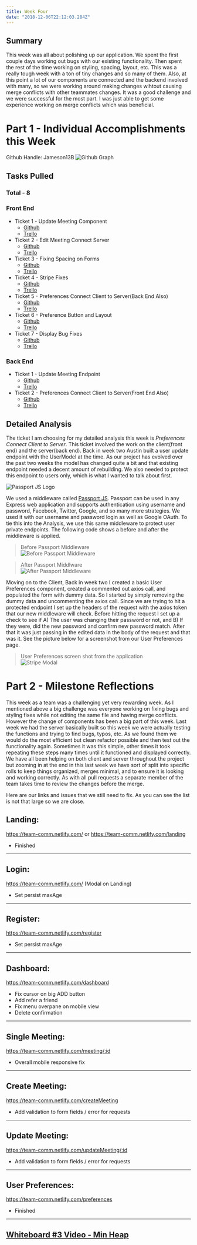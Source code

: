 ```yaml
---
title: Week Four
date: "2018-12-06T22:12:03.284Z"
---
```


## Summary
This week was all about polishing up our application. We spent the first couple days working out bugs with our existing functionality. Then spent the rest of the time working on styling, spacing, layout, etc. This was a really tough week with a ton of tiny changes and so many of them. Also, at this point a lot of our components are connected and the backend involved with many, so we were working around making changes wihtout causing merge conflicts with other teammates changes. It was a good challenge and we were successful for the most part. I was just able to get some experience working on merge conflicts which was beneficial.

# Part 1 - Individual Accomplishments this Week
Github Handle: Jameson13B
![Github Graph](./graph.png)

## Tasks Pulled

### Total - 8

### Front End
* Ticket 1 - Update Meeting Component
  * [Github](https://github.com/Lambda-School-Labs/Labs8-TeamComms/pull/74)
  * [Trello](https://trello.com/c/dgzA7Eh3)
* Ticket 2 - Edit Meeting Connect Server
  * [Github](https://github.com/Lambda-School-Labs/Labs8-TeamComms/pull/75)
  * [Trello](https://trello.com/c/ReUWqXtG)
* Ticket 3 - Fixing Spacing on Forms
  * [Github](https://github.com/Lambda-School-Labs/Labs8-TeamComms/pull/87)
  * [Trello](https://trello.com/c/kehOsUqe)
* Ticket 4 - Stripe Fixes
  * [Github](https://github.com/Lambda-School-Labs/Labs8-TeamComms/pull/92)
  * [Trello](https://trello.com/c/LlbocA7G)
* Ticket 5 - Preferences Connect Client to Server(Back End Also)
  * [Github](https://github.com/Lambda-School-Labs/Labs8-TeamComms/pull/94)
  * [Trello](https://trello.com/c/8ii1xOoe)
* Ticket 6 - Preference Button and Layout
  * [Github](https://github.com/Lambda-School-Labs/Labs8-TeamComms/pull/99)
  * [Trello](https://trello.com/c/2G6B0hht)
* Ticket 7 - Display Bug Fixes
  * [Github](https://github.com/Lambda-School-Labs/Labs8-TeamComms/pull/103)
  * [Trello](https://trello.com/c/sC0UBOvr)

### Back End
* Ticket 1 - Update Meeting Endpoint
  * [Github](https://github.com/Lambda-School-Labs/Labs8-TeamComms/pull/77)
  * [Trello](https://trello.com/c/dgzA7Eh3)
* Ticket 2 - Preferences Connect Client to Server(Front End Also)
  * [Github](https://github.com/Lambda-School-Labs/Labs8-TeamComms/pull/94)
  * [Trello](https://trello.com/c/8ii1xOoe)

## Detailed Analysis
The ticket I am choosing for my detailed analysis this week is *Preferences Connect Client to Server*. This ticket involved the work on the client(front end) and the server(back end). Back in week two Austin built a user update endpoint with the UserModel at the time. As our project has evolved over the past two weeks the model has changed quite a bit and that existing endpoint needed a decent amount of rebuilding. We also needed to protect this endpoint to users only, which is what I wanted to talk about first.
  
![Passport JS Logo](./passport_logo.png)

We used a middleware called [Passport JS](http://www.passportjs.org/). Passport can be used in any Express web application and supports authentication using username and password, Facebook, Twitter, Google, and so many more strategies. We used it with our username and password login as well as Google OAuth. To tie this into the Analysis, we use this same middleware to protect user private endpoints. The following code shows a before and after the middleware is applied.

> Before Passport Middleware  
> ![Before Passport Middleware](./pre_passport.jpg)

> After Passport Middlware  
> ![After Passport Middleware](./post_passport.jpg)

Moving on to the Client, Back in week two I created a basic User Preferences component, created a commented out axios call, and populated the form with dummy data. So I started by simply removing the dummy data and uncommenting the axios call. Since we are trying to hit a protected endpoint I set up the headers of the request with the axios token that our new middleware will check. Before hitting the request I set up a check to see if A) The user was changing their password or not, and B) If they were, did the new password and confirm new password match. After that it was just passing in the edited data in the body of the request and that was it. See the picture below for a screenshot from our User Preferences page.

> User Preferences screen shot from the application  
> ![Stripe Modal](./pref_screenshot.jpg)

# Part 2 - Milestone Reflections
This week as a team was a challenging yet very rewarding week. As I mentioned above a big challenge was everyone working on fixing bugs and styling fixes while not editing the same file and having merge conflicts. However the change of components has been a big part of this week. Last week we had the server basically built so this week we were actually testing the functions and trying to find bugs, typos, etc. As we found them we would do the most efficient but clean refactor possible and then test out the functionality again. Sometimes it was this simple, other times it took repeating these steps many times until it functioned and displayed correctly. We have all been helping on both client and server throughout the project but zooming in at the end in this last week we have sort of split into specific rolls to keep things organized, merges minimal, and to ensure it is looking and working correctly. As with all pull requests a separate member of the team takes time to review the changes before the merge.

Here are our links and issues that we still need to fix. As you can see the list is not that large so we are close.

## Landing:
https://team-comm.netlify.com/ or https://team-comm.netlify.com/landing
* Finished
<hr/>

## Login:
https://team-comm.netlify.com/ (Modal on Landing)
* Set persist maxAge
<hr/>

## Register:
https://team-comm.netlify.com/register
* Set persist maxAge
<hr/>

## Dashboard:
https://team-comm.netlify.com/dashboard
* Fix cursor on big ADD button
* Add refer a friend
* Fix menu overpane on mobile view
* Delete confirmation
<hr/>

## Single Meeting:
https://team-comm.netlify.com/meeting/:id
* Overall mobile responsive fix
<hr/>

## Create Meeting:
https://team-comm.netlify.com/createMeeting
* Add validation to form fields / error for requests
<hr/>

## Update Meeting:
https://team-comm.netlify.com/updateMeeting/:id
* Add validation to form fields / error for requests
<hr/>

## User Preferences:
https://team-comm.netlify.com/preferences
* Finished
<hr/>

## [Whiteboard #3 Video - Min Heap](https://youtu.be/pXjussJFL5U)